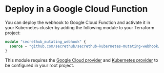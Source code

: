 # Deploy in a Google Cloud Function

You can deploy the webhook to Google Cloud Function and activate it in your Kubernetes cluster by adding the following module to your Terraform project: 

```terraform
module "secrethub_mutating_webhook" {
  source = "github.com/secrethub/secrethub-kubernetes-mutating-webhook//deploy/gcloud-function?ref=v0.2.0"
}
```

This module requires the [Google Cloud provider](https://registry.terraform.io/providers/hashicorp/google/latest/docs) and [Kubernetes provider](https://registry.terraform.io/providers/hashicorp/kubernetes/latest/docs) to be configured in your root project.
